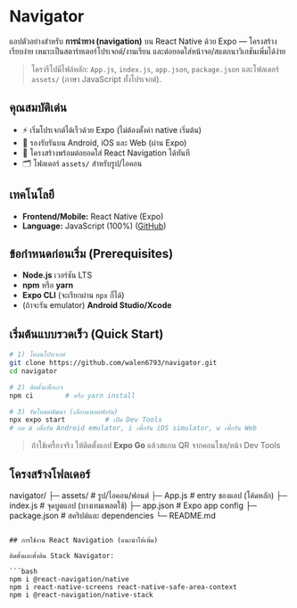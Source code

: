 
# Navigator

แอปตัวอย่างสำหรับ **การนำทาง (navigation)** บน React Native ด้วย Expo — โครงสร้างเรียบง่าย เหมาะเป็นสตาร์ทเตอร์โปรเจกต์/งานเรียน และต่อยอดใส่หน้าจอ/สแตกนาวิเกชันเพิ่มได้ง่าย

> โครงรีโปมีไฟล์หลัก: `App.js`, `index.js`, `app.json`, `package.json` และโฟลเดอร์ `assets/` (ภาษา JavaScript ทั้งโปรเจกต์).

## คุณสมบัติเด่น

* ⚡️ เริ่มโปรเจกต์ได้เร็วด้วย Expo (ไม่ต้องตั้งค่า native เริ่มต้น)
* 📱 รองรับรันบน Android, iOS และ Web (ผ่าน Expo)
* 🧭 โครงสร้างพร้อมต่อยอดใส่ React Navigation ได้ทันที
* 🗂️ โฟลเดอร์ `assets/` สำหรับรูป/ไอคอน

## เทคโนโลยี

* **Frontend/Mobile:** React Native (Expo)
* **Language:** JavaScript (100%) ([GitHub][1])

## ข้อกำหนดก่อนเริ่ม (Prerequisites)

* **Node.js** เวอร์ชัน LTS
* **npm** หรือ **yarn**
* **Expo CLI** (จะเรียกผ่าน `npx` ก็ได้)
* (ถ้าจะรัน emulator) **Android Studio/Xcode**

## เริ่มต้นแบบรวดเร็ว (Quick Start)

```bash
# 1) โคลนโปรเจกต์
git clone https://github.com/walen6793/navigator.git
cd navigator

# 2) ติดตั้งแพ็กเกจ
npm ci        # หรือ yarn install

# 3) รันโหมดพัฒนา (เลือกแพลตฟอร์ม)
npx expo start          # เปิด Dev Tools
# กด a เพื่อรัน Android emulator, i เพื่อรัน iOS simulator, w เพื่อรัน Web
```

> ถ้าใช้เครื่องจริง ให้ติดตั้งแอป **Expo Go** แล้วสแกน QR จากคอนโซล/หน้า Dev Tools



## โครงสร้างโฟลเดอร์


navigator/
├─ assets/            # รูป/ไอคอน/ฟอนต์
├─ App.js             # entry ของแอป (โค้ดหลัก)
├─ index.js           # จุดบูตแอป (บางเทมเพลตใช้)
├─ app.json           # Expo app config
├─ package.json       # สคริปต์และ dependencies
└─ README.md
```

## การใช้งาน React Navigation (แนะนำให้เพิ่ม)

ติดตั้งและตั้งต้น Stack Navigator:

```bash
npm i @react-navigation/native
npm i react-native-screens react-native-safe-area-context
npm i @react-navigation/native-stack
```


[1]: https://github.com/walen6793/navigator "GitHub - walen6793/navigator"
